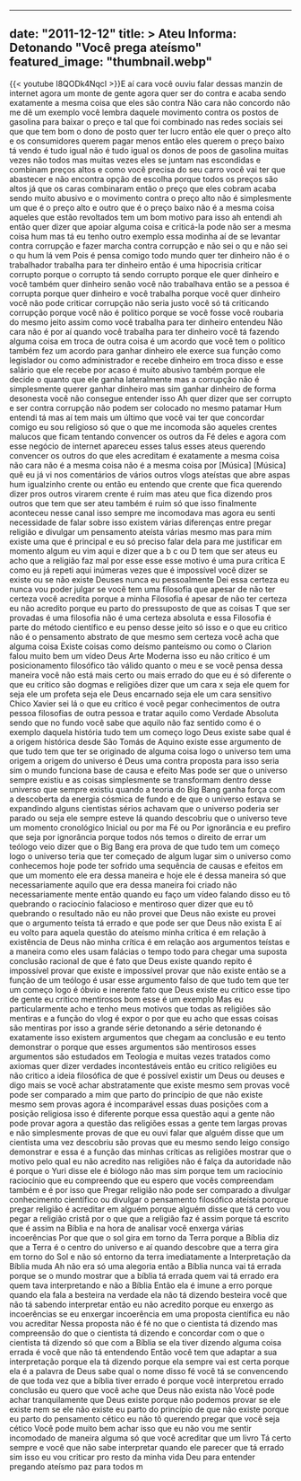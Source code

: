 
---
date: "2011-12-12"
title: > 
    Ateu Informa: Detonando "Você prega ateísmo"
featured_image: "thumbnail.webp"
---
{{< youtube I8QODk4NqcI >}}E aí cara você ouviu falar dessas manzin
de internet agora um monte de gente
agora quer ser do contra e acaba sendo
exatamente a mesma coisa que eles são
contra Não cara não concordo não me dê
um exemplo você lembra daquele movimento
contra os postos de gasolina para baixar
o preço e tal que foi combinado nas
redes sociais sei que que tem bom o dono
de posto quer ter lucro então ele quer o
preço alto e os consumidores querem
pagar menos então eles querem o preço
baixo tá vendo é tudo igual não é tudo
igual os donos de poos de gasolina
muitas vezes não todos mas muitas vezes
eles se juntam nas escondidas e combinam
preços altos e como você precisa do seu
carro você vai ter que abastecer e não
encontra opção de escolha porque todos
os preços são altos já que os caras
combinaram então o preço que eles cobram
acaba sendo muito abusivo e o movimento
contra o preço alto não é simplesmente
um que é o preço alto e outro que é o
preço baixo não é a mesma coisa aqueles
que estão revoltados tem um bom motivo
para isso
ah entendi ah então quer dizer que
apoiar alguma coisa e criticá-la pode
não ser a mesma coisa
hum mas tá eu tenho outro exemplo essa
modinha aí de se levantar contra
corrupção e fazer marcha contra
corrupção e não sei o qu e não sei o qu
hum lá vem Pois é pensa comigo todo
mundo quer ter dinheiro não é o
trabalhador trabalha para ter dinheiro
então é uma hipocrisia criticar
corrupto porque o corrupto tá sendo
corrupto porque ele quer dinheiro e você
também quer dinheiro senão você não
trabalhava então se a pessoa é corrupta
porque quer dinheiro e você trabalha
porque você quer dinheiro você não pode
criticar corrupção não seria justo você
só tá criticando corrupção porque você
não é político porque se você fosse você
roubaria do mesmo jeito assim como você
trabalha para ter dinheiro entendeu Não
cara não é por aí quando você trabalha
para ter dinheiro você tá fazendo alguma
coisa em troca de outra coisa é um
acordo que você tem o político também
fez um acordo para ganhar dinheiro ele
exerce sua função como legislador ou
como administrador e recebe dinheiro em
troca disso e esse salário que ele
recebe por acaso é muito abusivo também
porque ele decide o quanto que ele ganha
lateralmente mas a corrupção não é
simplesmente querer ganhar dinheiro mas
sim ganhar dinheiro de forma desonesta
você não consegue entender isso
Ah quer dizer que ser corrupto e ser
contra corrupção não podem ser colocado
no mesmo patamar Hum entendi tá mas aí
tem mais um último que você vai ter que
concordar comigo eu sou religioso só que
o que me incomoda são aqueles crentes
malucos que ficam tentando convencer os
outros da Fé deles e agora com esse
negócio de internet apareceu esses talus
esses ateus querendo convencer os outros
do que eles acreditam é exatamente a
mesma coisa não cara não é a mesma coisa
não é a mesma coisa por
[Música]
[Música]
quê eu já vi nos comentários de vários
outros vlogs ateístas que abre aspas hum
igualzinho crente ou então eu entendo
que crente que fica querendo dizer pros
outros virarem crente é ruim mas ateu
que fica dizendo pros outros que tem que
ser ateu também é ruim só que isso
finalmente aconteceu nesse canal isso
sempre me incomodava mas agora eu senti
necessidade de falar sobre isso existem
várias diferenças entre pregar religião
e divulgar um pensamento ateísta várias
mesmo mas para mim existe uma que é
principal e eu só preciso falar dela
para me justificar em momento algum eu
vim aqui e dizer que a b c ou D tem que
ser ateus eu acho que a religião faz mal
por esse esse esse motivo é uma pura
crítica E como eu já repeti aqui
inúmeras vezes que é impossível você
dizer se existe ou se não existe Deuses
nunca eu pessoalmente Dei essa certeza
eu nunca vou poder julgar se você tem
uma filosofia que apesar de não ter
certeza você acredita porque a minha
Filosofia é apesar de não ter certeza eu
não acredito porque eu parto do
pressuposto de que as coisas T que ser
provadas é uma filosofia não é uma
certeza absoluta e essa Filosofia é
parte do método científico e eu penso
desse jeito só isso e o que eu critico
não é o pensamento abstrato de que mesmo
sem certeza você acha que alguma coisa
Existe coisas como deísmo panteísmo ou
como o Clarion falou muito bem um vídeo
Deus Arte Moderna isso eu não critico é
um posicionamento filosófico tão válido
quanto o meu e se você pensa dessa
maneira você não está mais certo ou mais
errado do que eu é só diferente o que eu
critico são dogmas e religiões dizer que
um cara x seja ele quem for seja ele um
profeta seja ele Deus encarnado seja ele
um cara sensitivo Chico Xavier sei lá o
que eu critico é você pegar
conhecimentos de outra pessoa filosofias
de outra pessoa e tratar aquilo como
Verdade Absoluta sendo que no fundo você
sabe que aquilo não faz sentido como é o
exemplo daquela história tudo tem um
começo logo Deus existe sabe qual é a
origem histórica desde São Tomás de
Aquino existe esse argumento de que tudo
tem que ter se originado de alguma coisa
logo o universo tem uma origem a origem
do universo é Deus uma contra proposta
para isso seria sim o mundo funciona
base de causa e efeito Mas pode ser que
o universo sempre existiu e as coisas
simplesmente se transformam dentro desse
universo que sempre existiu quando a
teoria do Big Bang ganha força com a
descoberta da energia cósmica de fundo e
de que o universo estava se expandindo
alguns cientistas sérios achavam que o
universo poderia ser parado ou seja ele
sempre esteve lá quando descobriu que o
universo teve um momento cronológico
Inicial ou por ma Fé ou Por ignorância e
eu prefiro que seja por ignorância
porque todos nós temos o direito de
errar um teólogo veio dizer que o Big
Bang era prova de que tudo tem um começo
logo o universo teria que ter começado
de algum lugar sim o universo como
conhecemos hoje pode ter sofrido uma
sequência de causas e efeitos em que um
momento ele era dessa maneira e hoje ele
é dessa maneira só que necessariamente
aquilo que era dessa maneira foi criado
não necessariamente mente então quando
eu faço um vídeo falando disso eu tô
quebrando o raciocínio falacioso e
mentiroso quer dizer que eu tô quebrando
o resultado não eu não provei que Deus
não existe eu provei que o argumento
teísta tá errado e que pode ser que Deus
não exista E aí eu volto para aquela
questão do ateísmo minha crítica é em
relação à existência de Deus não minha
crítica é em relação aos argumentos
teístas e a maneira como eles usam
falácias o tempo todo para chegar uma
suposta conclusão racional de que é fato
que Deus existe quando repito é
impossível provar que existe e
impossível provar que não existe então
se a função de um teólogo é usar esse
argumento falso de que tudo tem que ter
um começo logo é óbvio e inerente fato
que Deus existe eu critico esse tipo de
gente eu critico mentirosos bom esse é
um exemplo Mas eu particularmente
acho e tenho meus motivos que todas as
religiões são mentiras e a função do
vlog é expor o por que eu acho que essas
coisas são mentiras por isso a grande
série detonando a série detonando é
exatamente isso existem argumentos que
chegam aa conclusão e eu tento
demonstrar o porque que esses argumentos
são mentirosos esses argumentos são
estudados em Teologia e muitas vezes
tratados como axiomas quer dizer
verdades incontestáveis então eu critico
religiões
eu não critico a ideia filosófica de que
é possível existir um Deus ou deuses e
digo mais se você achar abstratamente
que existe mesmo sem provas você pode
ser comparado a mim que parto do
princípio de que não existe mesmo sem
provas agora é incomparável essas duas
posições com a posição religiosa isso é
diferente porque essa questão aqui a
gente não pode provar agora a questão
das religiões
essas a gente tem largas provas e não
simplesmente provas de que eu ouvi falar
que alguém disse que um cientista uma
vez descobriu são provas que eu mesmo
sendo leigo consigo demonstrar e essa é
a função das minhas críticas as
religiões mostrar que o motivo pelo qual
eu não acredito nas religiões não é
falça da autoridade não é porque o Yuri
disse ele é biólogo não mas sim porque
tem um raciocínio raciocínio que eu
compreendo que eu espero que vocês
compreendam também e é por isso que
Pregar religião não pode ser comparado a
divulgar conhecimento científico ou
divulgar o pensamento filosófico ateísta
porque pregar religião é acreditar em
alguém porque alguém disse que tá certo
vou pegar a religião cristã por o que
que a religião faz é assim porque tá
escrito que é assim na Bíblia e na hora
de analisar você enxerga várias
incoerências Por que que o sol gira em
torno da Terra porque a Bíblia diz que a
Terra é o centro do universo e aí quando
descobre que a terra gira em torno do
Sol e não só entorno da terra
imediatamente a Interpretação da Bíblia
muda Ah não era só uma alegoria então a
Bíblia nunca vai tá errada porque se o
mundo mostrar que a bíblia tá errada
quem vai tá errado era quem tava
interpretando e não a Bíblia Então ela é
imune a erro porque quando ela fala a
besteira na verdade ela não tá dizendo
besteira você que não tá sabendo
interpretar então eu não acredito porque
eu enxergo as incoerências se eu
enxergar incoerência em uma proposta
científica eu não vou acreditar Nessa
proposta não é fé no que o cientista tá
dizendo mas compreensão do que o
cientista tá dizendo e concordar com o
que o cientista tá dizendo só que com a
Bíblia se ela tiver dizendo alguma coisa
errada é você que não tá entendendo
Então você tem que adaptar a sua
interpretação porque ela tá dizendo
porque ela sempre vai est certa porque
ela é a palavra de Deus sabe qual o nome
disso fé você tá se convencendo de que
toda vez que a bíblia tiver errado é
porque você interpretou errado conclusão
eu quero que você ache que Deus não
exista não
Você pode achar tranquilamente que Deus
existe porque não podemos provar se ele
existe nem se ele não existe eu parto do
princípio de que não existe porque eu
parto do pensamento cético eu não tô
querendo pregar que você seja cético
Você pode muito bem achar isso que eu
não vou me sentir incomodado de maneira
alguma só que você acreditar que um
livro Tá certo sempre e você que não
sabe interpretar quando ele parecer que
tá errado sim isso eu vou criticar pro
resto da minha vida Deu para entender
pregando ateísmo paz para todos m